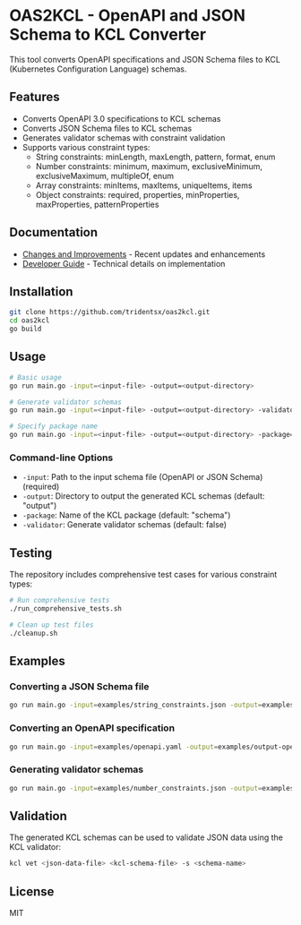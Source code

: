 # OAS2KCL - OpenAPI and JSON Schema to KCL Converter

This tool converts OpenAPI specifications and JSON Schema files to KCL (Kubernetes Configuration Language) schemas.

## Features

- Converts OpenAPI 3.0 specifications to KCL schemas
- Converts JSON Schema files to KCL schemas
- Generates validator schemas with constraint validation
- Supports various constraint types:
  - String constraints: minLength, maxLength, pattern, format, enum
  - Number constraints: minimum, maximum, exclusiveMinimum, exclusiveMaximum, multipleOf, enum
  - Array constraints: minItems, maxItems, uniqueItems, items
  - Object constraints: required, properties, minProperties, maxProperties, patternProperties

## Documentation

- [Changes and Improvements](docs/CHANGES.md) - Recent updates and enhancements
- [Developer Guide](docs/DEVELOPERS.md) - Technical details on implementation

## Installation

```bash
git clone https://github.com/tridentsx/oas2kcl.git
cd oas2kcl
go build
```

## Usage

```bash
# Basic usage
go run main.go -input=<input-file> -output=<output-directory>

# Generate validator schemas
go run main.go -input=<input-file> -output=<output-directory> -validator

# Specify package name
go run main.go -input=<input-file> -output=<output-directory> -package=<package-name>
```

### Command-line Options

- `-input`: Path to the input schema file (OpenAPI or JSON Schema) (required)
- `-output`: Directory to output the generated KCL schemas (default: "output")
- `-package`: Name of the KCL package (default: "schema")
- `-validator`: Generate validator schemas (default: false)

## Testing

The repository includes comprehensive test cases for various constraint types:

```bash
# Run comprehensive tests
./run_comprehensive_tests.sh

# Clean up test files
./cleanup.sh
```

## Examples

### Converting a JSON Schema file

```bash
go run main.go -input=examples/string_constraints.json -output=examples/output-string
```

### Converting an OpenAPI specification

```bash
go run main.go -input=examples/openapi.yaml -output=examples/output-openapi
```

### Generating validator schemas

```bash
go run main.go -input=examples/number_constraints.json -output=examples/output-number -validator
```

## Validation

The generated KCL schemas can be used to validate JSON data using the KCL validator:

```bash
kcl vet <json-data-file> <kcl-schema-file> -s <schema-name>
```

## License

MIT
